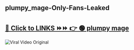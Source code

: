 
 ## plumpy_mage-Only-Fans-Leaked

# <h2><a href="https://clipsfans.com/plumpy_mage&ref=git">🔗 Click to LINKS ⏩⏩ 👉 🟢 plumpy mage </a></h2>

<a href="https://clipsfans.com/plumpy_mage&ref=git" rel="nofollow" data-target="animated-image.originalLink"><img src="https://i.ibb.co.com/xMMVF88/686577567.gif" alt="Viral Video Original" style="max-width: 100%; display: inline-block;" data-target="animated-image.originalImage"></a>
